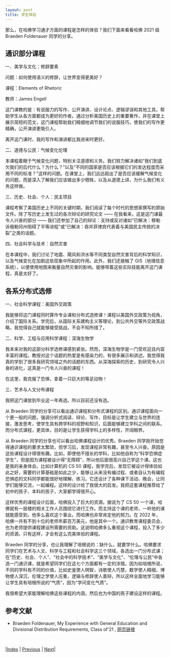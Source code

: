 ```yaml
---
layout: post
title: 学生体验
---
```


那么，在哈佛学习通才方面的课程是怎样的体验？我们下面来看看哈佛 2021 级 Braeden Foldenauer 同学的分享。

## 通识部分课程

一、美学与文化：修辞要素

问题：如何使用语义的修辞，让世界变得更美好？

课程：Elements of Rhetoric

教师：James Engell

这门课教的是：有说服力的写作、公开演讲、设计论点、逻辑谬误和其他工具，帮助学生从各方面都成为更好的作者。通过分析美国历史上的重要著作，并在课堂上展示简短的范文，这门课程帮助我们精细地调节我们的说服技巧，使我们的写作更精确，公开演讲更吸引人。

离开这门课时，我的写作和演讲都比我进来时更好。

二、道德与公民：气候变化伦理

本课程着眼于气候变化问题，特别关注道德和义务。我们努力解决诸如“我们到底欠我们的后代什么？为什么？”以及“不同的国家是否应该根据它们的发达程度而采用不同的标准？”这样的问题。在课堂上，我们远远超出了是否应该缓解气候变化的问题，而是深入了解我们应该做出多少牺牲，以及从道德上讲，为什么我们有义务这样做。

三、历史、社会、个人：民主项目

课程考察了美国历史上不同的关键时期，我们阅读了每个时代的思想家撰写的原始文件。除了写历史上发生过的各次辩论的研究论文 —— 在我看来，这是这门课最令人兴奋的部分 —— 我们还参加了自己的辩论：支持或反对诸如“已解决：穆勒诉俄勒冈州阻碍了平等进程”或“已解决：吞并菲律宾代表着与美国民主传统的决裂”之类的话题。

四、社会科学与技术：自然灾害

在本课程中，我们讨论了地震、飓风和洪水等不同类型自然灾害背后的科学知识，以及气候变化在加剧这些现象中所起的作用。此外，我们还接触了 GIS（地理信息系统），以便使用地图来衡量自然灾害的影响。能够带着这些实际技能离开这门课程，真是太好了。

## 各系分布式选修

一、社会科学课程：美国外交政策

我能够将这门课程同时算作专业课和分布式选修课！课程以美国外交政策为视角，介绍了国际关系。学完后，从国际关系建构主义等理论，到公共外交等外交政策战略，我觉得自己就能够接受挑战，不会不知所措了。

二、科学、工程与应用科学课程：深海生物学

我本来对我的这部分科学选修课感到紧张。然而，深海生物学是一门受欢迎且内容丰富的课程。教授对这个话题的热爱是有感染力的，有很多展示和讲述。我觉得我真的学到了很多我研究领域之外的话题的东西。从深海探索的历史，到研究令人兴奋的进化，这真是一门令人兴奋的课程！

在这里，我克服了恐惧，拿着一只巨大的等足动物！

三、艺术与人文分布课程

我把这门课放到毕业这一年再选。所以目前还没有选。

从 Braeden 同学的分享可以看出通识课程和分布式课程的区别。通识课程面向一个更一般的问题，强调分析式阅读、辩论、写作，目标是让学生建立与世界的连接，激发思考，使学生具有跨学科的视野和知识，后面能够建立学科之间的联系。而分布式课程，更具体，目的是让学生获得学科上的多样性，开阔眼界。

从 Braeden 同学的分享也可以看出哈佛课程设计的优秀。Braeden 同学刚开始觉得通识课程的要求太繁琐，但学习后，发现课程非常有趣，甚至令人兴奋。原因是这些课程设计得很有趣。比如，即使他不擅长的学科，比如他自称为“科学恐惧症学生”，但是因为课程被设计得“无障碍”，所以他后面很高兴自己学这个课。这也是我的亲身体会。比如计算机的 CS 50 课程，我学完后，发现它被设计得体验如此之好，需要的计算基础是如此之少，能够让从来没有编过程、或者自认为有编程恐惧症的文科同学都能很好地理解、练习。它还设计了各种课下活动、晚会，让同学们能够交流，一起编程。这样的设计给了我很大的启发。我把这套课程推荐给了初中的孩子、本科的孩子，大家都学得很开心。

这样优秀的课程设计后面，哈佛投入了巨大的资源。据说为了 CS 50 一个课，哈佛就有一层楼的相关工作人员围绕它进行工作。而主持这个课的老师，一听他的课就能感受到，他多么喜欢这个事业。而哈佛也非常肯定他的努力。在 2022 年，哈佛一共有不到十位的老师年薪百万美元，他是其中一个。通识教育课程委员会，也为老师提供课程建设所需要的资助。这说明哈佛多么重视这个课程，投入了多少的资源。只有这样，才会有这么完美体验的课程。

Braeden 同学的分享，也让我理解了培根说的：缺什么，就要学什么。哈佛要求同学们在艺术与人文、科学与工程和社会科学这三个领域，各选出一门分布式课；在“历史、社会、个人”、“社会中的科学技术”、“美学与文化”、“伦理与公民”中各选一门通识课，就是希望同学们在这七个方面都有一定的涉猎。因为如培根所说，不同的学科有不同的价值，比如史鉴使人明智，诗歌使人巧慧，数学使人精细，博物使人深沉，伦理之学使人庄重，逻辑与修辞使人善辩，所以这样全面地学习能够让学生具有培根所说的“气质”，因为“学问变化气质”。

我很希望大家能理解哈佛这些课程的内涵，然后也为中国的孩子建设这样的课程。

## 参考文献

- Braeden Foldenauer, My Experience with General Education and Divisional Distribution Requirements, Class of'21 , [网页链接](https://college.harvard.edu/life-harvard/student-stories/my-experience-general-education-and-divisional-distribution)

<br/>

|[Index](./) | [Previous](4-2-problem) | [Next](4-4-class)|
